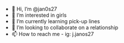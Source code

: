 - 👋 Hi, I’m @jan0s27
- 👀 I’m interested in girls
- 🌱 I’m currently learning pick-up lines
- 💞️ I’m looking to collaborate on a relationship
- 📫 How to reach me - ig: j.janos27

<!---
jan0s27/jan0s27 is a ✨ special ✨ repository because its `README.md` (this file) appears on your GitHub profile.
You can click the Preview link to take a look at your changes.
--->
